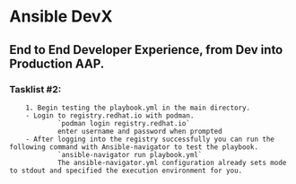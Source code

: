 # Ansible DevX 
## End to End Developer Experience, from Dev into Production AAP.

### Tasklist #2:
        1. Begin testing the playbook.yml in the main directory. 
        - Login to registry.redhat.io with podman. 
                `podman login registry.redhat.io`
                enter username and password when prompted
        - After logging into the registry successfully you can run the following command with Ansible-navigator to test the playbook. 
                `ansible-navigator run playbook.yml`
                The ansible-navigator.yml configuration already sets mode to stdout and specified the execution environment for you. 
                
